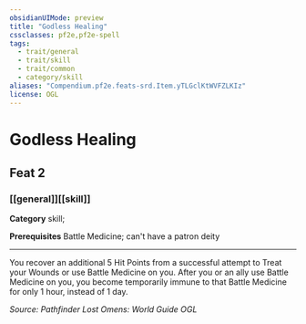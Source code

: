 ```yaml
---
obsidianUIMode: preview
title: "Godless Healing"
cssclasses: pf2e,pf2e-spell
tags:
  - trait/general
  - trait/skill
  - trait/common
  - category/skill
aliases: "Compendium.pf2e.feats-srd.Item.yTLGclKtWVFZLKIz"
license: OGL
---
```

# Godless Healing
## Feat 2
### [[general]][[skill]]

**Category** skill; 



**Prerequisites** Battle Medicine; can't have a patron deity
* * *
You recover an additional 5 Hit Points from a successful attempt to Treat your Wounds or use Battle Medicine on you. After you or an ally use Battle Medicine on you, you become temporarily immune to that Battle Medicine for only 1 hour, instead of 1 day.

*Source: Pathfinder Lost Omens: World Guide*
*OGL*